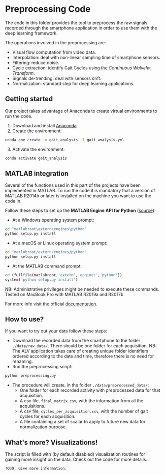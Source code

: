 # Preprocessing Code
The code in this folder provides the tool to preprocess the raw signals recorded through the smartphone application in order to use them with the deep learning framework. </br>

The operations involved in the preprocessing are:
- Visual flow computation from video data.
- Interpolation: deal with non-linear sampling time of smartphone sensors.
- Filtering: reduce noise.
- Cycle extraction: identify Gait Cycles using the *Continuous Walvelet Transform*.
- Signals de-trending: deal with sensors drift.
- Normalization: standard step for deep learning applications.

## Getting started 
Our project takes advantage of Anaconda to create virtual environments to run the code.</br>
1. Download and install [Anaconda](https://www.anaconda.com/distribution/#download-section).</br>
2. Create the environment:
```bash
conda env create -n gait_analysis -f gait_analysis.yml
```
3. Activate the environment:
```bash
conda activate gait_analysis 
```

## MATLAB integration
Several of the functions used in this part of the projects have been implemented in MATLAB. To run the code it is mandatory that a version of MATLAB R2014b or later is installed on the machine you want to use the code in.</br>

Follow these steps to set up the **MATLAB Engine API for Python** ([source](https://www.mathworks.com/help/matlab/matlab_external/install-the-matlab-engine-for-python.html)):

- At a Windows operating system prompt: 
```bash
cd "matlabroot\extern\engines\python"
python setup.py install
```

- At a macOS or Linux operating system prompt: 
```bash
cd "matlabroot/extern/engines/python"
python setup.py install
```

- At the MATLAB command prompt: 
```bash
cd (fullfile(matlabroot,'extern','engines','python'))
system('python setup.py install')
```

NB: Administrative privileges might be needed to execute these commands. Tested on MacBook Pro with MATLAB R2019a and R2017b.

For more info visit the official [documentation](https://www.mathworks.com/help/matlab/matlab-engine-for-python.html).

## How to use?
If you want to try out your data follow these steps:

- Download the recorded data from the smartphone to the folder `./data/raw_data/`. There should be one folder for each acquisition. NB: The ALV application takes care of creating unique folder identifiers ordered according to the date and time, therefore there is no need for renaming.
- Run the preprocessing script:
```bash
python preprocessing.py 
```
- The procedure will create, in the folder `./data/preprocessed_data/`:
    - One folder for each recorded activity with preprocessed data for that acquisition.
    - A csv file, `final_matrix.csv`, with the information from all the acquisitions.
    - A csv file, `cycles_per_acquisition.csv`, with the number of gait cycles for each acquisition.
    - A file containing a set of scalar to apply to future new data for normalization purpose.

## What's more? Visualizations!
The script is filled with (by default disabled) visualization routines for gaining more insight on the data. 
Check out the code for more details.
```
TODO: Give more information.
```
